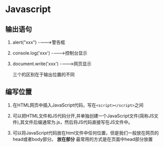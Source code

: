 # Javascript

## 输出语句

1. alert("xxx")  ---->警告框

2. console.log('xxx') ---->控制台显示

3. document.write('xxx') ---->网页显示

   三个的区别在于输出位置的不同

## 编写位置

1. 在HTML网页中插入JavaScript代码，写在`<script></script>`之间

2. 可以把HTML文件和JS代码分开,并单独创建一个JavaScript文件(简称JS文件),其文件后缀通常为.js，然后将JS代码直接写在JS文件中。

3. 可以将JavaScript代码放在html文件中任何位置，但是我们一般放在网页的head或者body部分。
   **放在<head>部分**
   最常用的方式是在页面中head部分放置<script>元素，浏览器解析head部分就会执行这个代码，然后才解析页面的其余部分。
   **放在<body>部分**
   JavaScript代码在网页读取到该语句的时候就会执行。

   **注意:** javascript作为一种脚本语言可以放在html页面中任何位置，但是浏览器解释html时是按先后顺序的，所以前面的script就先被执行。比如进行页面显示初始化的js必须放在head里面，因为初始化都要求提前进行（如给页面body设置css等）；而如果是通过事件调用执行的function那么对位置没什么要求的。

## 语法

### 代码格式

```js
语句;
```

一行的结束就被认定为语句的结束，通常在结尾加上一个分号`";"`来表示语句的结束。

**注意:**

1. “;”分号要在英文状态下输入，同样，JS中的代码和符号都要在英文状态下输入。

2. 虽然分号“;”也可以不写，但我们要养成编程的好习惯，记得在语句末尾写上分号。

### 注释

注释内容一般放到需要解释语句的结尾处或周围。

**单行注释，在注释内容前加符号 “//”。**

**多行注释以"/\*"开始，以"\*/"结束。**

### 变量

从编程角度讲，变量是用于存储某种/某些数值的存储器。

**定义变量使用关键字var/let,语法如下：**

```js
var/let 变量名
```

**变量名可以任意取名，但要遵循命名规则:**

  1.变量必须使用字母、下划线(_)或者美元符($)开始。

  2.然后可以使用任意多个英文字母、数字、下划线(_)或者美元符($)组成。

  3.不能使用JavaScript关键词与JavaScript保留字。

**变量要先声明再赋值，如下：**

```js
var mychar;
mychar="javascript";
var mynum = 6;
```

**变量可以重复赋值，如下：**

````js
var mychar;
mychar="javascript";
mychar="hello";
````

**注意:**

1. 在JS中区分大小写，如变量mychar与myChar是不一样的，表示是两个变量。

2. 变量虽然也可以不声明，直接使用，但不规范，需要先声明，后使用。

### 常量

用***const***声明，只能赋值一次，重复赋值会报错（一般用大写字母声明）

### 数据类型（8种）

#### 一、原始值（字面值）

构成各种数据的基石，一旦创建就不能修改，不能表示复杂数据

##### 1、数值（Number）

有限制范围，当超过限值时会显示近似值/科学计数法		可以是小数

##### 2、大整数（Bigint）

用来表示一些比较大的整数（不可以是小数）		使用n结尾，它可以表示的数字范围是无限大

##### 3、字符串（String）

1. 使用单引号或者双引号来表示字符串
2. 转义字符（\）    eg：\ " ---> "      \ ' ---> '   \ \ ---> \    \t--->缩进     \n---->换行
3. 模板字符串（使用反单引号`来表示，可以跨行使用，可以嵌入变量< ${变量名} >）
4. xxx.length    --->获取字符串长度

##### 4、布尔值（Boolean）

主要进行逻辑判断		布尔值只有两个（true和false）

使用typeof检查时会返回 boolean

##### 5、空值（Null）

表示空对象，只有一个null

使用typeof检查时会返回object

##### 6、未定义（Undefined）

声明变量未赋值时，它的值是undefined

使用typeof检查时会返回undefined

##### 7、符号（Symbol）

用来创建一个唯一的标识

##### 类型检查：

typeof 运算符<用来检查不同的值的类型，它会根据不同的值返回不同的结果>

#### 二、引用数据类型

##### 对象（object）

对象中可以存储多个各种类型的数据
对象中存储的数据，我们称为属性
向对象中**添加**属性：对象.属性名=属性值	**读取**对象中的属性：对象.属性名

###### 1、属性名

通常属性名就是一个字符串，所以属性名可以是任何值，没有什么特殊要求

但是如果你的属性名太特殊了，不能直接使用，需要使用[]来设置
虽然如此，但还是强烈建议属性名也按照标识符的规范命名

也可以使用符号(symbol)作为属性名，来添加属性
获取这种属性时，也必须使用symbol
使用symbol添加的属性，通常是那些不希望被外界访问的属性

使用[]去操作属性时，可以使用变量（不需要加引号）

###### 2、in运算符

用来检查对象中是否含有某个属性
**语法**   属性名  in obj
如果有返回true,没有返回false

###### 3、对象字面量

可以直接使用{}来创建对象，使用{}所创建的对象，可以直接向对象中添加属性
**语法：**
{
属性名：属性值，
[属性名]：属性值，
}

###### 4、枚举属性（for-in语句）

枚举属性，指将对象中的所有的属性全部获取
***for-in语句***
**语法：**
for(let propName in对象){
语句...
}
-for-in的循环体会执行多次，有几个属性就会执行几次，
每次执行时，都会将一个属性名赋值给我们所定义的变量
**注意：**并不是所有的属性都可以枚举，比如使用符号添加的属性

eg：![uTools_1672304450252](https://lmy-2.oss-cn-beijing.aliyuncs.com/uTools_1672304450252.png)

###### 5、可变类型

对象属于可变类型
-对象创建完成后，可以任意的添加删除修改对象中的属性
**-注意：**
-当对两个对象进行相等或全等比较时，比较的是对象的内存地址
如果有两个变量同时指向一个对象，
通过一个变量修改对象时，对另外一个变量也会产生影响

###### 6、改对象和改变量

**修改对象**
修改对象时，如果有其他变量指向该对象，则所有指向该对象的变量都会受到影响
**修改变量**
修改变量时，只会影响当前的变量。在使用变量存储对象时，很容易因为改变变量指向的对象，提高代码的复杂度
所以通常情况下，声明存储对象的变量时会使用***const***
**注意：**
const只是禁止变量被重新赋值，对对象的修改没有任何影响

###### 7、方法

当一个对象的属性指向一个函数，那么我们就称这个函数是该对象的方法。调用函数就称为调用对象的方法

### 类型转换

#### 一、转换为字符串

![uTools_1672044147761](https://lmy-2.oss-cn-beijing.aliyuncs.com/uTools_1672044147761.png)

#### 二、转换为数值

1.使用Number()函数来将其他类型转换为数值
	转换的情况：
		字符串：
			如果字符串是一个合法的数字，则会自动转换为对应的数字

​			如果字符串不是合法数字，则转换为NaNI

​			如果字符串是空串或纯空格的字符串，则转换为0

​	   布尔值：
​		   true转换为1，false转换为0

​		   nu1转换为0

​	   	undefined转换为NaN

**专门用来将字符串转换为数值的两个方法**
		***parseInt()一将一个字符串转换为一个整数***

​			解析时，会自左向右读取一个字符串，直到读取到字符串中所有的有效的整数

​			也可以使用parseInt()来对一个数字进行取整

​		***parseFloat()一将一个字符串转换为浮点数***

​			解析时，会自左向右读取一个字符串，直到读取到字符串中所有的有效的整数

#### 三、转换为布尔值

1.使用Boolean()函数来将其他类型转换为布尔值
	转换的情况：
		数字：
			0和NaN转换为false
			其余是true
		字符串：
			空串转换为false
			其余是true
		null和undefined都转换为false
		对象：对象会转换为true
	所有表示空性的没有的错误的值都会转换为false
		0、NaN、空串、null、undefined、false

### 运算

#### 一、算术运算符

**幂运算

js是一门弱类型语言，当进行运算时会通过自动的类型转换来完成运算

当任意一个值和字符串做加法运算时，它会先将其他值转换为字符串，然后再做拼串的操作。可以利用这一特点来完成类型转换，可以通过为任意类型+一个空串的形式来将其转换为字符串，其原理和String()函数相同，但使用起来更加简洁

#### 二、赋值运算符

将右边的值赋值给左边的变量

=	+=	-=	*=	/=	%=	**=	??= <空赋值，只有当变量的值为nulL或undefined时才会对变量进行赋值>

一个变量只有在“=”左边时才是变量，在“=”右边时它是值

大部分的运算符都不会改变变量的值，赋值运算符除外

#### 三、一元的正负

一元的±：+正号（不会改变数值的符号）		-负号（可以对数值进行符号位取反）
当我们对非数值类型进行正负运算时，会先将其转换为数值然后再运算

#### 四、逻辑运算符

**逻辑非：** 

**逻辑与：** 可以对两个值进行与运算
				当&&左右都为true时，则返回true,否则返回false
						与运算是短路的与，如果第一个值为false,则不看第二个值
						与运算是找false的，如果找到false则直接返回，没有false才会返回true
				对于非布尔值进行与运算，它会转换为布尔值然后运算，但是最终会返回原值
						-如果第一个值为false,则直接返回第一个值；如果第一个值为true,则返回第二个值

**逻辑或：** 可以对两个值进行或运算
				当||左右有true时，则返回true,否则返回false
						或运算也是短路的或，如果第一个值为true,则不看第二个值
						或运算是找true,如果找到true则直接返回，没有true才会返回false
				对于非布尔值或运算，它会转换为布尔值然后运算，但是最终会返回原值
						如果第一个值为true,则返回第一个；如果第一个值为false,则返回第二个

#### 五、关系运算符

![uTools_1672134929842](https://lmy-2.oss-cn-beijing.aliyuncs.com/uTools_1672134929842.png)

#### 六、相等运算符

![uTools_1672135549327](https://lmy-2.oss-cn-beijing.aliyuncs.com/uTools_1672135549327.png)

#### 七、条件运算符（三元运算符）

![uTools_1672135971196](https://lmy-2.oss-cn-beijing.aliyuncs.com/uTools_1672135971196.png)

#### 八、运算符的优先级

https://developer.mozilla.org/en-US/docs/Web/JavaScript/Reference/Operators/Operator_Precedence

在表格中位置越靠上的优先级越高，优先级越高越先执行，优先级一样自左向右执行

### 流程控制

#### 一、代码块

![uTools_1672137053342](https://lmy-2.oss-cn-beijing.aliyuncs.com/uTools_1672137053342.png)



#### 二、判断语句（if...else）

if...else语句是在指定的条件成立时执行代码，在条件不成立时执行else后的代码。

如果if后的添加表达式不是布尔值，会转换为布尔值然后再运算

***语法：***

```js
if(条件)
{ 条件成立时执行的代码 }
else
{ 条件不成立时执行的代码 }
```

#### 三、条件分支语句（switch）

![uTools_1672192164744](https://lmy-2.oss-cn-beijing.aliyuncs.com/uTools_1672192164744.png)

**执行的流程**
switch语句在执行时，会依次将switch后的表达式和case后的表单式进行全等比较
如果比较结果为true,则自当前case处开始执行代码
如果比较结果为false,则继续比较其他case后的表达式，直到找到true为止
如果所有的比较都是false,则执行default后的语句
**注意：**
当比较结果为true时，会从当前case处开始执行代码
也就是说case是代码执行的起始位置
这就意味着只要是当前case后的代码，都会执行
可以使用break来避免执行其他的case

#### 四、循环语句

##### 1、while循环

![uTools_1672192558270](https://lmy-2.oss-cn-beijing.aliyuncs.com/uTools_1672192558270.png)

通常编写一个循环，要有***三个条件***
1.初始化表达式（初始化变量）
2.条件表达式（设置循环运行的条件）
3.更新表单式（修改初始化变量）

##### 2、do-while循环

![uTools_1672193566794](https://lmy-2.oss-cn-beijing.aliyuncs.com/uTools_1672193566794.png)

**和while的区别：**
while语句是先判断再执行
do-while语句是先执行再判断
**实质的区别：**
do-while语句可以确保循环至少执行一次

##### 3、for循环

![uTools_1672195483137](https://lmy-2.oss-cn-beijing.aliyuncs.com/uTools_1672195483137.png)

## 函数（也是一个对象）Function

函数是完成某个特定功能的一组语句。如没有函数，完成任务可能需要五行、十行、甚至更多的代码。这时我们就可以把完成特定功能的代码块放到一个函数里，直接调用这个函数，就省重复输入大量代码的麻烦。

### ***语法：***

```js
function 函数名()
{
     函数代码;
}
```

**说明:**

1. function定义函数的关键字。

2. "函数名"你为函数取的名字。

3. "函数代码"替换为完成特定功能的代码。

### **函数调用:**

函数定义好后，是不能自动执行的，所以需调用它,只需直接在需要的位置写函数就ok了,**代码如下:**

![img](https://lmy-2.oss-cn-beijing.aliyuncs.com/5419430400012de808370459.jpg)

### **函数的定义方式：**

***1.函数声明***
function函数名(){
语句...
}
***2.函数表达式***
const 变量 = function(){
语句...
}
***3.箭头函数***
const 变量 = ()=>{
语句...
}

### 参数

**形式参数**
-在定义函数时，可以在函数中指定数量不等的形式参数（形参）
在函数中定义形参，就相当于在函数内部声明了对应的变量但是没有赋值
**实际参数**
-在调用函数时，可以在函数的()传递数量不等的实参
实参会赋值给其对应的形参
***参数：***
1.如果实参和形参数量相同，则对应的实参赋值给对应的形参
2.如果实参多余形参，则多余的实参不会使用
3.如果形参多余实参，则多余的形参为undefined
***参数的类型***
-JS中不会检查参数的类型，可以传递任何类型的值作为参数

**注：**	当箭头函数只有一个参数时，可以省略（）	

参数可以指定默认值，当调用函数未声明变量时，则使用默认值

#### 对象作为参数：

传递实参时，传递并不是变量本身，而是变量中存储的值

函数每次调用，都会重新创建默认值

#### 函数作为参数：

在JS中，函数也是一个对象（一等函数）
别的对象能做的事情，函数也可以

### 函数的返回值

在函数中，可以通过return关键字来指定函数的返回值
返回值就是函数的执行结果，函数调用完毕返回值便会作为结果返回

任何值都可以作为返回值（包括对象和函数之类）

​	如果return后不跟任何值，则相当于返回undefined
​	如果不写return,那么函数的返回值依然是undefined
return一执行函数立即结束

***箭头函数返回值：***

箭头函数的返回值可以直接写在箭头后
如果直接在箭头后设置对象字面量为返回值时，对象字面量必须使用()括起来

### 作用域

#### 全局作用域

全局作用域在网页运行时创建，在网页关闭时消耗
所有直接编写到script标签中的代码都位于全局作用域中
全局作用域中的变量是全局变量，可以在任意位置访问
局部作用域

#### 块作用域

-块作用域是一种局部作用域
块作用域在代码块执行时创建，代码块执行完毕它就销毁
-在块作用域中声明的变量是局部变量，只能在块内部访问，外部无法访问

### 函数作用域

一函数作用域也是一种局部作用域
函数作用域在函数调用时产生，调用结束后销毁
函数每次调用都会产生一个全新的函数作用域
在函数中定义的变量是局部变量，只能在函数内部访问，外部无法访问

### 作用域链

-当我们使用一个变量时，
JS解释器会优先在当前作用域中寻找变量，
如果找到了则直接使用
如果没找到，则去上一层作用域中寻找，找到了则使用
如果没找到，则继续去上一层寻找，以此类推
如果一直到全局作用域都没找到，则报错xxx is not defined

### Window对象

在浏览器中，浏览器为我们提供了一个window对象，可以直接访问
window对象代表的是浏览器窗口，通过该对象可以对浏览器窗口进行各种操作
除此之外window对象还负责存储JS中的内置对象和浏览器的宿主对象
window对象的属性可以通过window对象访问，也可以直接访问
函数就可以认为是window对象的方法，向window对象中添加的属性会自动成为全局变量

**var用来声明变量，作用和let相同，但是var不具有块作用域**
-在全局中使用var声明的变量，都会作为vindow对象的属性保存
-使用function声明的函数，都会作为window的方法保存
-使用et声明的变量不会存储在window对象中，而存在一个秘密的小地方（无法访问）
var虽然没有块作用域，但有函数作用域

在局部作用域中，如果没有使用var或1et声明变量，则变量会自动成为window对象的属性也就是全局变量

### 提升

#### 变量的提升

使用var声明的变量，它会在所有代码执行前被声明
所以我们可以在变量声明前就访问变量

#### 函数的提升

使用函数声明创建的函数，会在其他代码执行前被创建
所以我们可以在函数声明前调用函数

#### let声明的变量实际也会提升，但是在赋值之前解释器禁止对该变量的访问

### debug

debugger

### 立即执行函数

在开发中应该尽量减少直接在全局作用域中编写代码！
所以我们的代码要尽量编写的局部作用域
如果使用let声明的变量，可以使用{}来创建块作用域

***立即执行函数(IIFE)***
-立即是一个匿名的函数，并它只会调用一次
可以利用IIFE来创建一个一次性的函数作用域，避免变量冲突的问题

### this

函数在执行时，JS解析器每次都会传递进一个隐含的参数，这个参数就叫做this
this会指向一个对象
-this所指向的对象会根据函数调用方式的不同而不同
1.以函数形式调用时，this指向的是window
2.以方法的形式调用时，this指向的是调用方法的对象
通过this可以在方法中引用调用方法的对象

#### 箭头函数：

([参数])=>返回值
**例子：**
无参箭头函数：()=>返回值
一个参数的：a=>返回值
多个参数的：(a,b)=>返回值
只有一个语句的函数：()=>返回值
只返回一个对象的函数：()=>({...})
有多行语句的函数：（)=>{
											return返回值
										}

**箭头函数没有自己的this,它的this有外层作用域决定
箭头函数的this和它的调用方式无关**\

### 严格模式

JS运行代码的模式有两种：
***正常模式***
默认情况下代码都运行在正常模式中，
在正常模式，语法检查并不严格
它的原则是：能不报错的地方尽量不报错
这种处理方式导致代码的运行性能较差
***严格模式***
在严格模式下，语法检查变得严格
1.禁止一些语法
2.更容易报错
3.提升了性能
在开发中，应该尽量使用严格模式，
这样可以将一些隐藏的问题消灭在萌芽阶段，
同时也能提升代码的运行性能



## 面向对象

### **面向对象编程(OOP)**

***1.程序是干嘛的？***
-程序就是对现实世界的抽象（照片就是对人的抽象）
***2.对象是干嘛的？***
-一个事物抽象到程序中后就变成了对象
-在程序的世界中，一切皆对象
***3.面向对象的编程***
面向对象的编程指，程序中的所有操作都是通过对象来完成
-做任何事情之前都需要先找到它的对象

·一个**事物**通常由两部分组成：数据和功能
一个**对象**由两部分组成：属性和方法
事物的**数据**到了对象中，体现为**属性**
事物的**功能**到了对象中，体现为**方法**

### 类

![uTools_1672728742603](https://lmy-2.oss-cn-beijing.aliyuncs.com/uTools_1672728742603.png)

### 属性

类是创建对象的模板，要创建第一件事就是定义类

类的代码块，默认就是严格模式（类的代码块是用来设置对象的属性的，不是什么代码都能写）

![uTools_1672734949008](https://lmy-2.oss-cn-beijing.aliyuncs.com/uTools_1672734949008.png)

### 方法

![uTools_1672736297348](https://lmy-2.oss-cn-beijing.aliyuncs.com/uTools_1672736297348.png)

### 构造函数

![uTools_1672795441911](https://lmy-2.oss-cn-beijing.aliyuncs.com/uTools_1672795441911.png)

### 特点一：封装

![uTools_1672822082356](https://lmy-2.oss-cn-beijing.aliyuncs.com/uTools_1672822082356.png)

在set 属性中可以写验证逻辑		私有属性（加#）只能在类内部访问

### 特点二：多态

![uTools_1672889549791](https://lmy-2.oss-cn-beijing.aliyuncs.com/uTools_1672889549791.png)

### 特点三：继承

![uTools_1672907852264](https://lmy-2.oss-cn-beijing.aliyuncs.com/uTools_1672907852264.png)

![uTools_1672908805645](https://lmy-2.oss-cn-beijing.aliyuncs.com/uTools_1672908805645.png)

![uTools_1672908910332](https://lmy-2.oss-cn-beijing.aliyuncs.com/uTools_1672908910332.png)

### 对象的结构

![uTools_1672921318317](https://lmy-2.oss-cn-beijing.aliyuncs.com/uTools_1672921318317.png)

#### 原型对象（prototype）

![uTools_1672922280808](https://lmy-2.oss-cn-beijing.aliyuncs.com/uTools_1672922280808.png)

所有的同类型对象它们的原型对象都是同一个，
也就意味着，同类型对象的原型链是一样的
**原型的作用：**
	原型就相当于是一个公共的区域，可以被所有该类实例访问
可以将该类实例中，所有的公共属性（方法）统一存储到原型中
这样我们只需要创建一个属性，即可被所有实例访问
	JS中继承就是通过原型来实现的，
当继承时，子类的原型就是一个父类的实例
	在对象中有些值是对象独有的，像属性(name,age,gender)每个对象都应该有自己值，
但是有些值对于每个对象来说都是一样的，像各种方法，对于一样的值没必要重复的创建

#### 修改原型

![uTools_1672925630475](https://lmy-2.oss-cn-beijing.aliyuncs.com/uTools_1672925630475.png)

### instanceof和hasOwnPropert

***instanceof***用来检查一个对象是否是一个类的实例
instanceof检查的是对象的原型链上是否有该类实例
只要原型链上有该类实例，就会返回true
dog->Animal的实例->Object实例->Object原型
-Object是所有对象的原型，所以任何和对象和object进行instanceof运算都会返回true

***in***	-使用in运算符检查属性时，无论属性在对象自身还是在原型中，都会返回true

**对象.hasOwnPropert水属性名)（不推荐使用)**
用来检查一个对象的自身是否含有某个属性
**Object.hasOwn(对象，属性名)**
-用来检查一个对象的自身是否含有某个属性

### new运算符

new运算符是创建对象时要使用的运算符

![uTools_1672927902900](https://lmy-2.oss-cn-beijing.aliyuncs.com/uTools_1672927902900.png)

### 对象分类

***内建对象：***	由ES标准所定义的对象（比如Object 、Function 、String 、Number..）
***宿主对象：***	由浏览器提供的对象（BOM、DOM）
***自定义对象：***	由开发人员自己创建的对象

## 数组

### 简介

![uTools_1672968200088](https://lmy-2.oss-cn-beijing.aliyuncs.com/uTools_1672968200088.png)

### 数组的遍历

任何类型的值都可以成为数组中的元素

创建数组时尽量要确保数组中存储的数据的类型是相同

遍历数组简单理解，就是获取到数组中的每一个元素（使用for循环）

#### for-of语句

![uTools_1672969298681](https://lmy-2.oss-cn-beijing.aliyuncs.com/uTools_1672969298681.png)

### 数组方法

#### Array.isArray()

-用来检查一个对象是否是数组

#### at()

可以根据索引获取数组中的指定元素
at可以接收负索引作为参数

#### concat()

用来连接两个或多个数组
非破坏性方法，不会影响原数组，而是返回一个新的数组

#### indexof()

获取元素在数组中第一次出现的索引
***参数：***
1.要查询的元素
2.查询的其实位置

#### lastIndexof()

获取元素在数组中最后一次出现的位置
***返回值：***
找到了则返回元素的索引，
没有找到返回-1

#### join()

将一个数组中的元素连接为一个字符串
-["孙悟空"，"猪八戒”，"沙和尚”，"唐僧”，"沙和尚"]->"孙悟空，猪八戒，沙和尚，唐僧，沙和尚”
***参数：***
指定一个字符串作为连接符

#### slice()

用来截取数组（非破坏性方法）
***参数：***
1,截取的起始位置（包括该位置）
2.截取的结束位置（不包括该位置）
-第二个参数可以省略不写，如果省略则会一直截取到最后
***一索引可以是负值***
如果将两个参数全都省略，则可以对数组进行浅拷贝（浅复制）

复制必须要产生新的对象
当**调用slice**时，会产生一个新的数组对象，从而完成对数组的复制

**...(展开运算符)**
-可以将一个数组中的元素展开到另一个数组中或者作为函数的参数传递
一通过它也可以对数组进行浅复制

**Object.assign(目标对象，被复制的对象)**
一将被复制对象中的属性复制到目标对象里，并将目标对象返回
一也可以使用展开运算符对对象进行复制

##### 浅拷贝和深拷贝

***浅拷贝(shallow copy)***
一通常对对象的拷贝都是浅拷贝
-浅拷贝顾名思义，只对对象的浅层进行复制（只复制一层）》
如果对象中存储的数据是原始值，那么拷贝的深浅是不重要
-浅拷贝只会对对象本身进行复制，不会复制对象中的属性（或元素）
***深拷贝(deep copy)***
-深拷贝指不仅复制对象本身，还复制对象中的属性和元素
一因为性能问题，通常情况不太使用深拷贝

![uTools_1672973664529](https://lmy-2.oss-cn-beijing.aliyuncs.com/uTools_1672973664529.png)

#### push()

向数组的末尾添加一个或多个元素，并返回新的长度

#### pop()

-删除并返回数组的最后一个元素

#### unshift()

一向数组的开头添加一个或多个元素，并返回新的长度

#### shift()

删除并返回数组的第一个元素

#### splice()

-可以删除、插入、替换数组中的元素
***参数：***
1,删除的起始位置
2.删除的数量
3.要插入的元素
***返回值：***
一返回被删除的元素

#### reverse()

-反转数组

#### sort()

sort用来对数组进行排序（会对改变原数组）
sort默认会将数组升序排列
注意：sort默认会按照Jnicode编码进行排序，所以如果直接通过sort对数字进行排序
可能会得到一个不正确的结果
参数：
一可以传递一个回调函数作为参数，通过回调函数来指定排序规则
(a,b)=>a-b升序排列
(a,b)=>b-a降序排列

#### forEach()

用来遍历数组，它需要一个回调函数作为参数，这个回调函数会被调用多次
数组中有几个元素，回调函数就会调用几次，每次调用，都会将数组中的数据作为参数传递
回调函数中有三个参数：
element---当前的元素
index---当前元素的索引
array---被遍历的数组

#### filter()

将数组中符合条件的元素保存到一个新数组中返回
需要一个回调函数作为参数，会为每一个元素去调用回调函数，并根据返回值来决定是否将元素添加到新数组中
非破坏性方法，不会影响原数组

### 数组去重

```html
<script>
	const arr=[1,2,1,3,2,2,4,5,5,6,7]
	
	//编写代码去除数组中重复的元素

	//分别获取数组中的元素
	for (let i=0;i<arr.length;i++){
		//获取当前值后边的所有值
		for (let j=i+1;j<arr.length;j++){
			//判断两个数是否相等
			if (arr[i]==arr[j]){
				//出现了重复元素，删除后边的元素
				arr.splice(j,1)
				/*当arr[i]和arr[j]相同时，它会自动的删除j位置的元素，然后j+1位置的元素，会变成j位置的元素
				而位置已经比较过了，不会重复比较，所以会出现漏比较的情况
				解决办法，当删除一个元素后，需要将该位置的元素在比较一遍*/
                j--
            }
        }
    }
	console.log(arr)
</script>
```

```html
<script>
	const arr=[1,2,1,3,2,2,4,5,5,6,7]
	//获取数组中的元素
	for (let i=0;i<arr.length;i++){
		const index = arr.indexof(arr[i],i+1)  //检查数组中有没有arr[i]这个元素，i+1表示检查的起始位置
		if(index !==-1){
			//出现重复内容
			arr.splice(index,1)
			i--
        }
	}
	console.log(arr)
</script>
```

```html
<script>
	const arr=[1,2,1,3,2,2,4,5,5,6,7]
	const newArr=[]	//创建一个新数组
	for(let ele of arr){	//ele表示数组arr中的元素
		if(newArr.indexof(ele)===-1){	//检查新数组中是否有这个元素，没有返回-1
			newArr.push(ele)	//将这个元素添加到新数组中
        }
    }        
	console.log(newArr)
</script>
```

### 数组排序

#### 冒泡排序：

![uTools_1672987859877](https://lmy-2.oss-cn-beijing.aliyuncs.com/uTools_1672987859877.png)

```html
<script>
    const arr=[9,1,3,2,8,0,5,7,6,4]
	for (let j=0;j<arr.length -1;j++){
		for (let i 0;i arr.length -1;i++){
			//arr[i]前边的元素arr[i+1]后边元素
			if (arr[i]arr[i 1]){
				//大数在前，小数在后，需要交换两个元素的位置
				let temp=arr[i]//临时变量用了存储arr[i]的值
				arr[i]=arr[i+1]//将arr[i+1]的值赋给arr[i]
				arr[i+1]=temp//修改arr[i+1]的值
            }
        }
    }
	console.log(arr)
</script>
```

#### 选择排序：

![uTools_1672988727951](https://lmy-2.oss-cn-beijing.aliyuncs.com/uTools_1672988727951.png)

```html
<script>
    console.log(arr)
	for(let i=0;i<arr.length;i++){
		for(let j=i+1;j<arr.length;j++){
			if(arr[i]arr[j]){
				//交换两个元素的位置
				let temp = arr[i]
				arr[i] = arr[j]
				arr[j] = temp
            }
        }
    }
	console.log(arr)
</script>
```

### 高阶函数

如果一个函数的参数或返回值是函数，则这个函数就称为高阶函数
	为什么要将函数作为参数传递？（回调函数有什么作用？）		<**回调函数**通常都为匿名函数>
	将函数作为参数，意味着可以对另一个函数动态的传递代码

可以通过高阶函数，来动态的生成一个新函数

### 闭包

闭包就是能访问到外部函数作用域中变量的函数
当我们需要**隐藏一些不希望被别人访问的内容**时就可以使用闭包
***构成闭包的条件：***
1.函数的嵌套
2.内部函数要引用外部函数中的变量
3.内部函数要作为返回值返回

eg：

```js
function outer () {
	let num=0//位于函数作用域中
	return () => {
		num++
		console.log(num）
	}
}
const newFn = outer()
```

#### 原理

函数在作用域，在函数创建时就已经确定的**（词法作用域）**				和调用的位置无关
闭包利用的就是**词法作用域**

**闭包的生命周期：**
1·闭包在外部函数调用时产生，外部函数每次调用都会产生一个全新的闭包
2.在内部函数丢失时销毁（内部函数被垃圾回收了，闭包才会消失）

#### 注意事项

闭包主要用来隐藏一些不希望被外部访问的内容，
这就意味着闭包需要占用一定的内存空间
相较于类来说，闭包比较浪费内存空间（类可以使用原型而闭包不能），
需要**执行次数较少**时，使用闭包
需要**大量创建实例**时，使用类

### 递归

调用自身的函数		递归的作用和循环基本一致

编写递归函数，一定要包含**两个条件：**
1.基线条件一递归的终止条件
2.递归条件一如何对问题进行拆分



### 输出内容（document.write）

可用于直接向HTML输出流写内容

**第一种:输出内容用""括起，直接输出"" 号内的内容。**

```html
<script type="text/javascript">
  document.write("I love JavaScript！"); //内容用""括起来，""里的内容直接输出。
</script>
```

**第二种: 通过变量，输出内容**

```html
<script type="text/javascript">
  var mystr="hello world!";
  document.write(mystr);  //直接写变量名，输出变量存储的内容。
</script>
```

**第三种：输出多项内容，内容之间用+号连接。**

```html
<script type="text/javascript">
  var mystr="hello";
  document.write(mystr+"I love JavaScript"); //多项内容之间用+号连接
</script>
```

**第四种：输出HTML标签，并起作用，标签使用""括起来。**

````html
<script type="text/javascript">
  var mystr="hello";
document.write(mystr+"<br>");//输出hello后，输出一个换行符
  document.write("JavaScript");
</script>
````

**关于JS输出空格问题，如果想要实现输出空格，可以使用特殊字符“ ”实现**

```html
<script type="text/javascript">
  document.write("&nbsp;");//输出空格
</script>
```

### 警告（alert 消息对话框）

**语法：**

```js
alert(字符串或变量);
```

**注:**alert弹出消息对话框(包含一个确定按钮)。

1. 在点击对话框"确定"按钮前，不能进行任何其它操作。

2. 消息对话框通常可以用于调试程序。

3. alert输出内容，可以是字符串或变量，与document.write 相似。

### 确认（confirm 消息对话框）

confirm 消息对话框通常用于允许用户做选择的动作，如：“你对吗？”等。弹出对话框(包括一个确定按钮和一个取消按钮)

**语法：**

```js
confirm(str);
/*str:在消息对话框中要显示的文本  返回值：Boolean值
返回值
当用户点击"确定"按钮时，返回true
当用户点击"取消"按钮时，返回false*/
```

**注:** 通过返回值可以判断用户点击了什么按钮；消息对话框是排它的，即用户在点击对话框按钮前，不能进行任何其它操作。

### 提问（prompt 消息对话框）

**`prompt`**弹出消息对话框,通常用于询问一些需要与用户交互的信息。弹出消息对话框（包含一个确定按钮、取消按钮与一个文本输入框）。

**语法：**

```js
prompt(str1,str2);
/*str1:要显示在消息对话框中的文本，不可修改  str2:文本框中的内容，可以修改
返回值
1. 点击确定按钮，文本框中的内容将作为函数返回值
2. 点击取消按钮，将返回null
```

**注:**在用户点击对话框的按钮前，不能进行任何其它操作。

### 打开新窗口（window.open）

open() 方法可以查找一个已经存在或者新建的浏览器窗口。

**语法：**

```html
window.open([URL], [窗口名称], [参数字符串])
```

**参数说明：**

```
URL：可选参数，在窗口中要显示网页的网址或路径。如果省略这个参数，或者它的值是空字符串，那么窗口就不显示任何文档。
窗口名称：可选参数，被打开窗口的名称。
    1.该名称由字母、数字和下划线字符组成。
    2."_top"、"_blank"、"_self"具有特殊意义的名称。
       _blank：在新窗口显示目标网页
       _self：在当前窗口显示目标网页
       _top：框架网页中在上部窗口中显示目标网页
    3.相同 name 的窗口只能创建一个，要想创建多个窗口则 name 不能相同。
   4.name 不能包含有空格。
参数字符串：可选参数，设置窗口参数，各参数用逗号隔开。
```

**参数表：**

![img](https://lmy-2.oss-cn-beijing.aliyuncs.com/52e3677900013d6a05020261.jpg)

eg：打开http://www.imooc.com网站，大小为300px * 200px，无菜单，无工具栏，无状态栏，有滚动条窗口：

```html
<script type="text/javascript"> window.open('http://www.imooc.com','_blank','width=300,height=200,menubar=no,toolbar=no, status=no,scrollbars=yes')
</script>
```

**注意：**运行结果考虑浏览器兼容问题。

### 关闭窗口（window.close）

**语法：**

```js
window.close();   //关闭本窗口
或
<窗口对象>.close();   //关闭指定的窗口
```

**注意:**上面代码在打开新窗口的同时，关闭该窗口，看不到被打开的窗口。

## DOM

### 了解

文档对象模型DOM（Document Object Model）定义访问和处理HTML文档的标准方法。DOM 将HTML文档呈现为带有元素、属性和文本的树结构

![uTools_1673010896766](https://lmy-2.oss-cn-beijing.aliyuncs.com/uTools_1673010896766.png)

### 获取元素

#### id获取

在网页中，我们通过id先找到标签，然后进行操作。

**语法：**

```js
document.getElementById("id")  //id是大小写敏感的字符串
```

eg:![img](https://lmy-2.oss-cn-beijing.aliyuncs.com/52e4c5950001054207900423.jpg)

**结果:**null或[object HTMLParagraphElement]

![img](https://lmy-2.oss-cn-beijing.aliyuncs.com/52e4c6080001734c03800275.jpg)

**注:获取的元素是一个对象，如想对元素进行操作，我们要通过它的属性或方法。**

*console.dir()打印我们返回的元素对象更好的查看里面的属性和方法*

#### 标签名获取

**语法：**

```js
document.getElementsByTagName("标签名")
或
element.document.getElementsByTagName("标签名")  //element是父元素，后面的标签名是子元素，例如 ul.document.getElementsByTagName("li")
```

1.返回的是获取过来元素对象的集合以伪数组的形式存储的

2.我们想要依次打印里面的元素对象我们可以采取遍历的方式

3.如果页面中只有一个1i返回的还是伪数组的形式

4.如果页面中没有这个元素返回的空的伪数组的形式

**注意：**父元素必须是单个对象（必须指明是哪一个元素对象）.获取的时候不包括父元素自己。

### innerHTML属性

innerHTML 属性用于获取或替换 HTML 元素的内容

**语法：**

```js
Object.innerHTML
```

**注意:**

1.Object是获取的元素对象，如通过document.getElementById("ID")获取的元素。

2.注意书写，innerHTML区分大小写。

​        document.getElementById这个函数返回的是一个元素对象，即Element。mychar被赋值成这个找到的元素对像，那么mychar变量只是一个元素对象，这个对象包含了标签名 + 属性 + 文本内容，想要打印出来里面的文本内容的话，还需要进一步提取，所以还要需要innerHTML这个属性。

eg：

![uTools_1671765442088](https://lmy-2.oss-cn-beijing.aliyuncs.com/uTools_1671765442088.png)

**通过id="con"获取<p> 元素，并将元素的内容输出和改变元素内容，代码如下:**

![uTools_1671765987247](https://lmy-2.oss-cn-beijing.aliyuncs.com/uTools_1671765987247.png)

### 改变HTML样式

**语法：**

```js
Object.style.property=new style;
```

**注意:**Object是获取的元素对象，如通过document.getElementById("id")获取的元素。

**基本属性表（property）:**![img](https://lmy-2.oss-cn-beijing.aliyuncs.com/52e4d4240001dd6c04850229.jpg)

**注意:**该表只是一小部分CSS样式属性，其它样式也可以通过该方法设置和修改。

### 显示和隐藏（display属性）

**语法：**

```js
Object.style.display = value
```

**value取值：**

![img](https://lmy-2.oss-cn-beijing.aliyuncs.com/52e4dba5000179da04110095.jpg)

### 控制类名（className属性）

className 属性设置或返回元素的class 属性。

**语法：**

```js
object.className = classname
```

**作用:**

   1.获取元素的class 属性

2. 为网页内的某个元素指定一个css样式来更改该元素的外观

eg:

[控制类名（className 属性），JavaScript入门篇 教程-慕课网 (imooc.com)](https://www.imooc.com/code/473)


